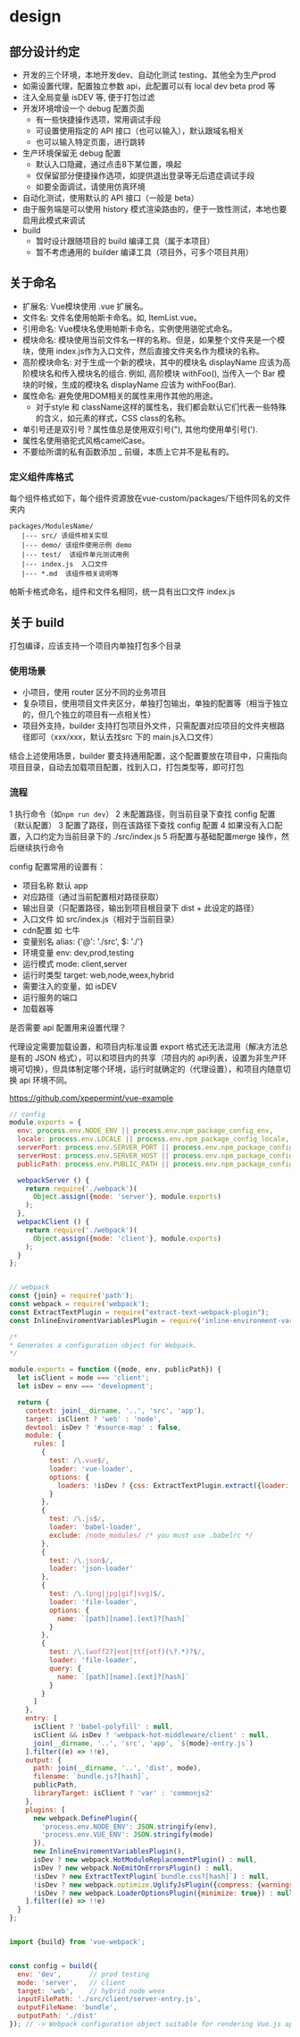 # design

## 部分设计约定

- 开发的三个环境，本地开发dev、自动化测试 testing、其他全为生产prod
- 如需设置代理，配置独立参数 api，此配置可以有 local dev beta prod 等
- 注入全局变量 isDEV 等, 便于打包过滤
- 开发环境增设一个 debug 配置页面
  - 有一些快捷操作选项，常用调试手段
  - 可设置使用指定的 API 接口（也可以输入），默认跟域名相关
  - 也可以输入特定页面，进行跳转
- 生产环境保留无 debug 配置
  - 默认入口隐藏，通过点击8下某位置，唤起
  - 仅保留部分便捷操作选项，如提供退出登录等无后遗症调试手段
  - 如要全面调试，请使用仿真环境
- 自动化测试，使用默认的 API 接口（一般是 beta）
- 由于服务端是可以使用 history 模式渲染路由的，便于一致性测试，本地也要启用此模式来调试
- build
  - 暂时设计跟随项目的 build 编译工具（属于本项目）
  - 暂不考虑通用的 builder 编译工具（项目外，可多个项目共用）

## 关于命名

- 扩展名: Vue模块使用 .vue 扩展名。
- 文件名: 文件名使用帕斯卡命名。如, ItemList.vue。
- 引用命名: Vue模块名使用帕斯卡命名，实例使用骆驼式命名。
- 模块命名: 模块使用当前文件名一样的名称。但是，如果整个文件夹是一个模块，使用 index.js作为入口文件，然后直接文件夹名作为模块的名称。
- 高阶模块命名: 对于生成一个新的模块，其中的模块名 displayName 应该为高阶模块名和传入模块名的组合. 例如, 高阶模块 withFoo(), 当传入一个 Bar 模块的时候，生成的模块名 displayName 应该为 withFoo(Bar).
- 属性命名: 避免使用DOM相关的属性来用作其他的用途。
  - 对于style 和 className这样的属性名，我们都会默认它们代表一些特殊的含义，如元素的样式，CSS class的名称。
- 单引号还是双引号？属性值总是使用双引号("), 其他均使用单引号(').
- 属性名使用骆驼式风格camelCase。
- 不要给所谓的私有函数添加 _ 前缀，本质上它并不是私有的。

### 定义组件库格式

每个组件格式如下，每个组件资源放在vue-custom/packages/下组件同名的文件夹内

```shell
packages/ModulesName/
   |--- src/ 该组件相关实现
   |--- demo/ 该组件使用示例 demo
   |--- test/  该组件单元测试用例
   |--- index.js  入口文件
   |--- *.md  该组件相关说明等
```

帕斯卡格式命名，组件和文件名相同，统一具有出口文件 index.js

## 关于 build

打包编译，应该支持一个项目内单独打包多个目录

### 使用场景

- 小项目，使用 router 区分不同的业务项目
- 复杂项目，使用项目文件夹区分，单独打包输出，单独的配置等（相当于独立的，但几个独立的项目有一点相关性）
- 项目外支持，builder 支持打包项目外文件，只需配置对应项目的文件夹根路径即可（xxx/xxx，默认去找src 下的 main.js入口文件）

结合上述使用场景，builder 要支持通用配置，这个配置要放在项目中，只需指向项目目录，自动去加载项目配置，找到入口，打包类型等，即可打包

### 流程

1 执行命令（如`npm run dev`）
2 未配置路径，则当前目录下查找 config 配置（默认配置）
3 配置了路径，则在该路径下查找 config 配置
4 如果没有入口配置，入口约定为当前目录下的 ./src/index.js
5 将配置与基础配置merge 操作，然后继续执行命令

config 配置常用的设置有：

- 项目名称 默认 app
- 对应路径（通过当前配置相对路径获取）
- 输出目录（只配置路径，输出到项目根目录下 dist + 此设定的路径）
- 入口文件 如 src/index.js（相对于当前目录）
- cdn配置 如 七牛
- 变量别名 alias: {'@': './src', $: './'}
- 环境变量 env: dev,prod,testing
- 运行模式 mode: client,server
- 运行时类型 target: web,node,weex,hybrid
- 需要注入的变量，如 isDEV
- 运行服务的端口
- 加载器等

是否需要 api 配置用来设置代理？

代理设定需要加载设置，和项目内标准设置 export 格式还无法混用（解决方法总是有的 JSON 格式），可以和项目内的共享（项目内的 api列表，设置为非生产环境可切换），但具体制定哪个环境，运行时就确定的（代理设置），和项目内随意切换 api 环境不同。

https://github.com/xpepermint/vue-example

```js
// config
module.exports = {
  env: process.env.NODE_ENV || process.env.npm_package_config_env,
  locale: process.env.LOCALE || process.env.npm_package_config_locale,
  serverPort: process.env.SERVER_PORT || process.env.npm_package_config_serverPort,
  serverHost: process.env.SERVER_HOST || process.env.npm_package_config_serverHost,
  publicPath: process.env.PUBLIC_PATH || process.env.npm_package_config_publicPath,

  webpackServer () {
    return require('./webpack')(
      Object.assign({mode: 'server'}, module.exports)
    );
  },
  webpackClient () {
    return require('./webpack')(
      Object.assign({mode: 'client'}, module.exports)
    );
  }
};


// webpack
const {join} = require('path');
const webpack = require('webpack');
const ExtractTextPlugin = require("extract-text-webpack-plugin");
const InlineEnviromentVariablesPlugin = require('inline-environment-variables-webpack-plugin');

/*
* Generates a configuration object for Webpack.
*/

module.exports = function ({mode, env, publicPath}) {
  let isClient = mode === 'client';
  let isDev = env === 'development';

  return {
    context: join(__dirname, '..', 'src', 'app'),
    target: isClient ? 'web' : 'node',
    devtool: isDev ? '#source-map' : false,
    module: {
      rules: [
        {
          test: /\.vue$/,
          loader: 'vue-loader',
          options: {
            loaders: !isDev ? {css: ExtractTextPlugin.extract({loader: `css-loader`})} : {}
          }
        },
        {
          test: /\.js$/,
          loader: 'babel-loader',
          exclude: /node_modules/ /* you must use .babelrc */
        },
        {
          test: /\.json$/,
          loader: 'json-loader'
        },
        {
          test: /\.(png|jpg|gif|svg)$/,
          loader: 'file-loader',
          options: {
            name: `[path][name].[ext]?[hash]`
          }
        },
        {
          test: /\.(woff2?|eot|ttf|otf)(\?.*)?$/,
          loader: 'file-loader',
          query: {
            name: `[path][name].[ext]?[hash]`
          }
        }
      ]
    },
    entry: [
      isClient ? 'babel-polyfill' : null,
      isClient && isDev ? 'webpack-hot-middleware/client' : null,
      join(__dirname, '..', 'src', 'app', `${mode}-entry.js`)
    ].filter((e) => !!e),
    output: {
      path: join(__dirname, '..', 'dist', mode),
      filename: `bundle.js?[hash]`,
      publicPath,
      libraryTarget: isClient ? 'var' : 'commonjs2'
    },
    plugins: [
      new webpack.DefinePlugin({
        'process.env.NODE_ENV': JSON.stringify(env),
        'process.env.VUE_ENV': JSON.stringify(mode)
      }),
      new InlineEnviromentVariablesPlugin(),
      isDev ? new webpack.HotModuleReplacementPlugin() : null,
      isDev ? new webpack.NoEmitOnErrorsPlugin() : null,
      !isDev ? new ExtractTextPlugin(`bundle.css?[hash]`) : null,
      !isDev ? new webpack.optimize.UglifyJsPlugin({compress: {warnings: false}}) : null,
      !isDev ? new webpack.LoaderOptionsPlugin({minimize: true}) : null
    ].filter((e) => !!e)
  }
};


import {build} from 'vue-webpack';


const config = build({
  env: 'dev',       // prod testing
  mode: 'server',   // client
  target: 'web',    // hybrid node weex
  inputFilePath: './src/client/server-entry.js',
  outputFileName: 'bundle',
  outputPath: './dist'
}); // -> Webpack configuration object suitable for rendering Vue.js applications.
```
